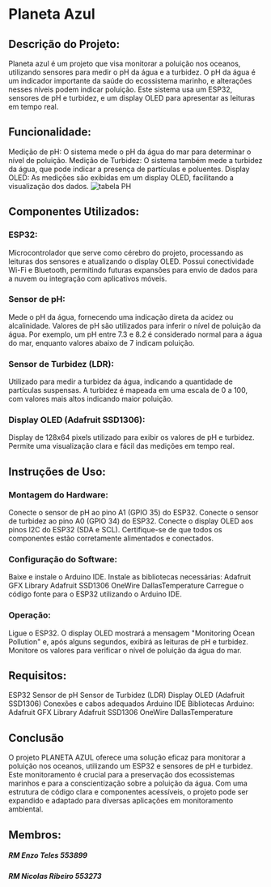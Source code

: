 # **Planeta Azul**
## Descrição do Projeto:
Planeta azul é um projeto que visa monitorar a poluição nos oceanos, utilizando sensores para medir o pH da água e a turbidez. O pH da água é um indicador importante da saúde do ecossistema marinho, e alterações nesses níveis podem indicar poluição. Este sistema usa um ESP32, sensores de pH e turbidez, e um display OLED para apresentar as leituras em tempo real.
## Funcionalidade:
Medição de pH: O sistema mede o pH da água do mar para determinar o nível de poluição.
Medição de Turbidez: O sistema também mede a turbidez da água, que pode indicar a presença de partículas e poluentes.
Display OLED: As medições são exibidas em um display OLED, facilitando a visualização dos dados.
![tabela PH](https://github.com/EnzoTM1170/EDGE-_GS_2/assets/143804193/6ca2420b-10e3-4adf-acee-dc896fb47cfd)
## Componentes Utilizados:
### ESP32:
Microcontrolador que serve como cérebro do projeto, processando as leituras dos sensores e atualizando o display OLED.
Possui conectividade Wi-Fi e Bluetooth, permitindo futuras expansões para envio de dados para a nuvem ou integração com aplicativos móveis.

### Sensor de pH:
Mede o pH da água, fornecendo uma indicação direta da acidez ou alcalinidade.
Valores de pH são utilizados para inferir o nível de poluição da água. Por exemplo, um pH entre 7.3 e 8.2 é considerado normal para a água do mar, enquanto valores abaixo de 7 indicam poluição.

### Sensor de Turbidez (LDR):
Utilizado para medir a turbidez da água, indicando a quantidade de partículas suspensas.
A turbidez é mapeada em uma escala de 0 a 100, com valores mais altos indicando maior poluição.

### Display OLED (Adafruit SSD1306):
Display de 128x64 pixels utilizado para exibir os valores de pH e turbidez.
Permite uma visualização clara e fácil das medições em tempo real.

## Instruções de Uso:
### Montagem do Hardware:
Conecte o sensor de pH ao pino A1 (GPIO 35) do ESP32.
Conecte o sensor de turbidez ao pino A0 (GPIO 34) do ESP32.
Conecte o display OLED aos pinos I2C do ESP32 (SDA e SCL).
Certifique-se de que todos os componentes estão corretamente alimentados e conectados.

### Configuração do Software:
Baixe e instale o Arduino IDE.
Instale as bibliotecas necessárias:
Adafruit GFX Library
Adafruit SSD1306
OneWire
DallasTemperature
Carregue o código fonte para o ESP32 utilizando o Arduino IDE.

### Operação:
Ligue o ESP32.
O display OLED mostrará a mensagem "Monitoring Ocean Pollution" e, após alguns segundos, exibirá as leituras de pH e turbidez.
Monitore os valores para verificar o nível de poluição da água do mar.

## Requisitos:
ESP32
Sensor de pH
Sensor de Turbidez (LDR)
Display OLED (Adafruit SSD1306)
Conexões e cabos adequados
Arduino IDE
Bibliotecas Arduino:
Adafruit GFX Library
Adafruit SSD1306
OneWire
DallasTemperature

## Conclusão
O projeto PLANETA AZUL oferece uma solução eficaz para monitorar a poluição nos oceanos, utilizando um ESP32 e sensores de pH e turbidez. Este monitoramento é crucial para a preservação dos ecossistemas marinhos e para a conscientização sobre a poluição da água. Com uma estrutura de código clara e componentes acessíveis, o projeto pode ser expandido e adaptado para diversas aplicações em monitoramento ambiental.

## Membros:
##### RM Enzo Teles 553899 
##### RM Nicolas Ribeiro 553273



























